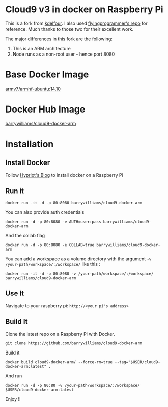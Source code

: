 Cloud9 v3 in docker on Raspberry Pi
=============

This is a fork from [kdelfour](https://github.com/kdelfour/cloud9-docker). I also used [flyingprogrammer's repo](https://github.com/flyinprogrammer/cloud9-with-carina) for reference.  Much thanks to those two for their excellent work.

The major differences in this fork are the following:
  1. This is an ARM architecture
  1. Node runs as a non-root user - hence port 8080

# Base Docker Image
[armv7/armhf-ubuntu:14.10](https://hub.docker.com/r/armv7/armhf-ubuntu/)

# Docker Hub Image
[barrywilliams/cloud9-docker-arm](https://hub.docker.com/r/barrywilliams/cloud9-docker-arm/)

# Installation

## Install Docker
Follow [Hypriot's Blog]() to install docker on a Raspberry Pi

## Run it

```
docker run -it -d -p 80:8080 barrywilliams/cloud9-docker-arm
```    
You can also provide auth credentials
```    
docker run -d -p 80:8080 -e AUTH=user:pass barrywilliams/cloud9-docker-arm
``` 
And the collab flag
```    
docker run -d -p 80:8080 -e COLLAB=true barrywilliams/cloud9-docker-arm
```

You can add a workspace as a volume directory with the argument `-v /your-path/workspace/:/workspace/` like this :
```
docker run -it -d -p 80:8080 -v /your-path/workspace/:/workspace/ barrywilliams/cloud9-docker-arm
``` 
## Use It

Navigate to your raspberry pi: `http://<your pi's address>`

## Build It

Clone the latest repo on a Raspberry Pi with Docker.
```
git clone https://github.com/barrywilliams/cloud9-docker-arm
```

Build it
```
docker build cloud9-docker-arm/ --force-rm=true --tag="$USER/cloud9-docker-arm:latest" .
```   
And run
```
docker run -d -p 80:80 -v /your-path/workspace/:/workspace/ $USER/cloud9-docker-arm:latest
``` 
Enjoy !!    
